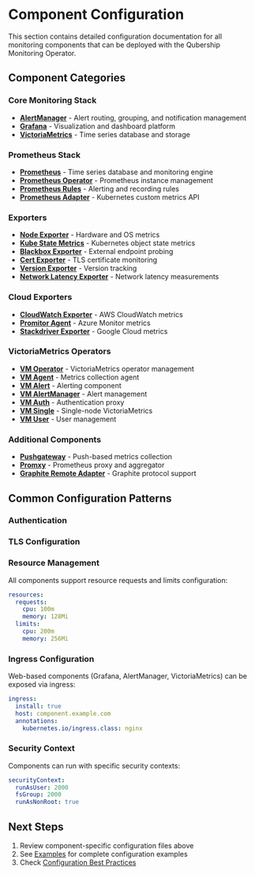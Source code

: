 # Component Configuration

This section contains detailed configuration documentation for all monitoring components that can be deployed with the Qubership Monitoring Operator.

## Component Categories

### Core Monitoring Stack

* **[AlertManager](prometheus-stack/alertmanager.md)** - Alert routing, grouping, and notification management
* **[Grafana](grafana-stack/grafana.md)** - Visualization and dashboard platform 
* **[VictoriaMetrics](victoriametrics-stack/victoriametrics.md)** - Time series database and storage

### Prometheus Stack

* **[Prometheus](prometheus-stack/prometheus.md)** - Time series database and monitoring engine
* **[Prometheus Operator](prometheus-stack/prometheus.md#prometheus-operator)** - Prometheus instance management
* **[Prometheus Rules](prometheus-stack/prometheus-rules.md)** - Alerting and recording rules
* **[Prometheus Adapter](prometheus-stack/prometheus-adapter.md)** - Kubernetes custom metrics API

### Exporters

* **[Node Exporter](exporters/node-exporter.md)** - Hardware and OS metrics
* **[Kube State Metrics](exporters/kube-state-metrics.md)** - Kubernetes object state metrics
* **[Blackbox Exporter](exporters/blackbox-exporter.md)** - External endpoint probing
* **[Cert Exporter](exporters/cert-exporter.md)** - TLS certificate monitoring
* **[Version Exporter](exporters/version-exporter.md)** - Version tracking
* **[Network Latency Exporter](exporters/network-latency-exporter.md)** - Network latency measurements

### Cloud Exporters

* **[CloudWatch Exporter](exporters/cloudwatch-exporter.md)** - AWS CloudWatch metrics
* **[Promitor Agent](exporters/promitor-agent-scraper.md)** - Azure Monitor metrics
* **[Stackdriver Exporter](exporters/stackdriver-exporter.md)** - Google Cloud metrics

### VictoriaMetrics Operators

* **[VM Operator](victoriametrics-stack/vm-operator.md)** - VictoriaMetrics operator management
* **[VM Agent](victoriametrics-stack/vmagent.md)** - Metrics collection agent
* **[VM Alert](victoriametrics-stack/vmalert.md)** - Alerting component
* **[VM AlertManager](victoriametrics-stack/vmalertmanager.md)** - Alert management
* **[VM Auth](victoriametrics-stack/vmauth.md)** - Authentication proxy
* **[VM Single](victoriametrics-stack/vmsingle.md)** - Single-node VictoriaMetrics
* **[VM User](victoriametrics-stack/vmuser.md)** - User management

### Additional Components

* **[Pushgateway](pushgateway.md)** - Push-based metrics collection
* **[Promxy](promxy.md)** - Prometheus proxy and aggregator
* **[Graphite Remote Adapter](graphite-remote-adapter.md)** - Graphite protocol support

## Common Configuration Patterns

### Authentication
<!-- Most components support authentication configuration via the global `auth` section. See [Authentication](../monitoring-configuration/authentication.md) for details. -->

### TLS Configuration
<!-- Components can be configured with TLS certificates for secure communication. See [TLS Configuration](../monitoring-configuration/tls.md). -->

### Resource Management
All components support resource requests and limits configuration:

```yaml
resources:
  requests:
    cpu: 100m
    memory: 128Mi
  limits:
    cpu: 200m
    memory: 256Mi
```

### Ingress Configuration
Web-based components (Grafana, AlertManager, VictoriaMetrics) can be exposed via ingress:

```yaml
ingress:
  install: true
  host: component.example.com
  annotations:
    kubernetes.io/ingress.class: nginx
```

### Security Context
Components can run with specific security contexts:

```yaml
securityContext:
  runAsUser: 2000
  fsGroup: 2000
  runAsNonRoot: true
```

## Next Steps

1. Review component-specific configuration files above
2. See [Examples](../../examples/) for complete configuration examples
3. Check [Configuration Best Practices](../../user-guides/best-practices.md) 